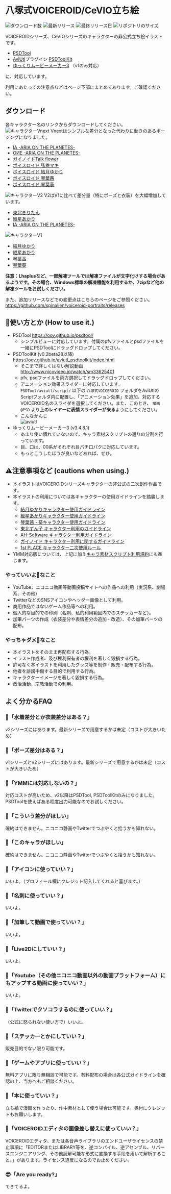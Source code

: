 # 八塚式VOICEROID/CeVIO立ち絵
![ダウンロード数](https://img.shields.io/github/downloads/spinalien/voiceroid-portraits/total?label=total%20downloads)
![最新リリース](https://img.shields.io/github/v/release/spinalien/voiceroid-portraits?label=latest%20release)
![最終リリース日](https://img.shields.io/github/release-date/spinalien/voiceroid-portraits)
![リポジトリのサイズ](https://img.shields.io/github/repo-size/spinalien/voiceroid-portraits?label=all%20filesize)

VOICEROIDシリーズ、CeVIOシリーズのキャラクターの非公式立ち絵イラストです。
* [PSDTool](https://oov.github.io/psdtool/)
* [AviUtl](http://spring-fragrance.mints.ne.jp/aviutl/)プラグイン [PSDToolKit](https://oov.github.io/aviutl_psdtoolkit/index.html)
* [ゆっくりムービーメーカー3](https://manjubox.net/ymm3/) （v1のみ対応）

に、対応しています。

利用にあたっての注意点などはページ下部にまとめてあります。ご確認ください。

## ダウンロード
各キャラクター名のリンクからダウンロードしてください。
![キャラクターVnext](https://raw.githubusercontent.com/spinalien/voiceroid-portraits/readme-images/Characters3.png)
Vnextはシンプルな差分となった代わりに動きのあるポージングになりました。
* [IA -ARIA ON THE PLANETES-](https://github.com/spinalien/voiceroid-portraits/releases/download/v4.0/ia_next.zip)
* [OИE -ARIA ON THE PLANETES-](https://github.com/spinalien/voiceroid-portraits/releases/download/v4.0/one_next.zip)
* [ガイノイドTalk flower](https://github.com/spinalien/voiceroid-portraits/releases/download/v4.1/vflower_next.zip)
* [ボイスロイド 弦巻マキ](https://github.com/spinalien/voiceroid-portraits/releases/download/v4.2/maki_next.zip)
* [ボイスロイド 結月ゆかり](https://github.com/spinalien/voiceroid-portraits/releases/download/v4.3/yukari_next.zip)
* [ボイスロイド 琴葉茜](https://github.com/spinalien/voiceroid-portraits/releases/download/v4.4/akane_next.zip)
* [ボイスロイド 琴葉葵](https://github.com/spinalien/voiceroid-portraits/releases/download/v4.4/aoi_next.zip)

![キャラクターV2](https://github.com/spinalien/voiceroid-portraits/blob/9ac21cc6e81ad5d103b4b9b96b6ba5e8863835cf/Characters2.png)
V2はV1に比べて差分量（特にポーズと衣装）を大幅増加しています。
* [東北きりたん](https://github.com/spinalien/voiceroid-portraits/releases/download/v3.1.2/Kiritan_v2.zip)
* [紲星あかり](https://github.com/spinalien/voiceroid-portraits/releases/download/v3.4.1/Akari_v2.zip)
* [IA -ARIA ON THE PLANETES-](https://github.com/spinalien/voiceroid-portraits/releases/download/v3.3.1/IA_v2.zip)


![キャラクターV1](https://github.com/spinalien/voiceroid-portraits/blob/609f71e453d1c3721aa043002fb2d8023d30e317/Characters1.png)
* [結月ゆかり](https://github.com/spinalien/voiceroid-portraits/releases/download/v3.1.3/Yukari.zip)
* [紲星あかり](https://github.com/spinalien/voiceroid-portraits/releases/download/v2.7/Akari.zip)
* [琴葉茜](https://github.com/spinalien/voiceroid-portraits/releases/download/v3.4.3/Akane.zip)
* [琴葉葵](https://github.com/spinalien/voiceroid-portraits/releases/download/v3.4.3/Aoi.zip)

**注意：Lhaplusなど、一部解凍ツールでは解凍ファイルが文字化けする場合があるようです。その場合、Windows標準の解凍機能を利用するか、7zipなど他の解凍ツールをお試しください。**

また、追加リリースなどでの変更点はこちらのページをご参照ください。 https://github.com/spinalien/voiceroid-portraits/releases

## 💁使い方とか (How to use it.)
* PSDTool https://oov.github.io/psdtool/
  * シンプルビューに対応しています。付属のpfvファイルとpsdファイルを一緒にPSDToolにドラッグドロップしてください。
* PSDToolKit (v0.2beta28以降) https://oov.github.io/aviutl_psdtoolkit/index.html
  * そこまで詳しくはない解説動画 http://www.nicovideo.jp/watch/sm33625401
  * pfv, psdファイルを両方選択してドラッグドロップしてください。
  * アニメーション効果スライダーに対応しています。 `PSDTool/aviutl/script/` 以下の `八塚式VOICEROID` フォルダをAviUtlのScriptフォルダ内に配置し、「アニメーション効果」を追加、対応するVOICEROID名のスライダを選択してください。また、このとき、 `描画@PSD` より**上のレイヤーに表情スライダーが来る**ようにしてください。
  * こんなかんじ  
  ![aviutl](https://github.com/spinalien/voiceroid-portraits/blob/readme-images/screen_053018_095312_PM.jpg)
* ゆっくりムービーメーカー3 (v3.4.8.1)
  * あまり使い慣れていないので、キャラ素材スクリプトの通りの分割を行っています。
  * 目、口は、00系がそれぞれ目パチ口パクに対応しています。
  * もっとこうしたほうが良いなどあれば、ぜひ。

## ⚠注意事項など (cautions when using.)
* 本イラストはVOICEROIDシリーズキャラクターの非公式の二次創作作品です。
* 本イラストの利用については各キャラクターの使用ガイドラインを踏襲します。
    * [結月ゆかりキャラクター使用ガイドライン](https://www.ah-soft.com/vocaloid/yukari/charactor_guide.html)
    * [紲星あかりキャラクター使用ガイドライン](https://www.ah-soft.com/vocaloid/akari/charactor_guide.html)
    * [琴葉茜・葵キャラクター使用ガイドライン](https://www.ai-j.jp/kotonoha/#license)
    * [東北ずん子 キャラクター利用のガイドライン](https://zunko.jp/guideline.html)
    * [AH-Software キャラクター利用ガイドライン](https://www.ah-soft.com/licensee/)
    * [ガイノイド キャラクター利用に関するガイドライン](https://gynoid.co.jp/news/view/63/)
    * [1st  PLACE キャラクター二次使用ルール](http://1stplace.co.jp/contact/voice_character_rule.pdf)
* YMM対応版については、上記に加え[キャラ素材スクリプト利用規約](http://www.nicotalk.com/kiyaku.html)にも準じます。

### やっていいよ🙆なこと
* YouTube、ニコニコ動画等動画投稿サイトへの作品への利用（実況系、劇場系、その他）
* TwitterなどのSNSアイコンやヘッダー画像として利用。
* 商用作品ではないゲーム作品等への利用。
* 個人的な目的での印刷（名刺、私的利用範囲内でのステッカーなど）。
* 加筆パーツの作成（衣装差分や表情差分の追加・改造）、その加筆パーツの配布。

### やっちゃダメ🙅なこと
* 本イラストをそのまま再配布する行為。
* イラスト作成者、及び権利保有者の権利を著しく毀損する行為。
* 許可なく本イラストを利用したグッズ等を制作・販売・配布する行為。
* 他者を誹謗中傷する目的で利用する行為。
* キャラクターイメージを著しく毀損する行為。
* 政治活動、宗教活動での利用。

## よく分かるFAQ
### 🤔「水着差分とか衣装差分はある？」
v2シリーズにはあります。最新シリーズで用意するかは未定（コストが大きいため）
### 🤔「ポーズ差分はある？」
v1シリーズとv2シリーズにはあります。最新シリーズで用意するかは未定（コストが大きいため）
### 🤔「YMMには対応しないの？」
対応コストが高いため、v2以降はPSDTool, PSDToolKitのみになりました。PSDToolを使えばある程度出力可能なのでお試しください。
### 🤔「こういう差分がほしい」
確約はできません。ニコニコ静画やTwitterでつぶやくと拾うかも知れない。
### 🤔「このキャラがほしい」
確約はできません。ニコニコ静画やTwitterでつぶやくと拾うかも知れない。
### 🤔「アイコンに使っていい？」
いいよ。（プロフィール欄にクレジット記入してくれると喜びます。）
### 🤔「名刺に使っていい？」
いいよ。
### 🤔「加筆して動画で使っていい？」
いいよ。
### 🤔「Live2Dにしていい？」
いいよ。
### 🤔「Youtube（その他ニコニコ動画以外の動画プラットフォーム）にもアップする動画に使っていい？」
いいよ。
### 🤔「Twitterでクソコラするのに使っていい？」
（公式に怒られない使い方で）いいよ。
### 🤔「ステッカーとかにしていい？」
販売目的でない限り可能です。
### 🤔「ゲームやアプリに使っていい？」
無料アプリに限り無相談で可能です。有料配布の場合は各公式ガイドラインを確認の上、当方へもご相談ください。
### 🤔「本に使っていい？」
立ち絵で漫画を作ったり、作中素材として使う場合は可能です。奥付にクレジットもお願いします。
### 🤔「VOICEROIDエディタの画像差し替えに使っていい？」
VOICEROIDエディタ、または各音声ライブラリのエンドユーザライセンスの禁止事項に「EDITORまたはLIBRARY等を、逆コンパイル、逆アセンブル、リバースエンジニアリング、その他読解可能な形式に変換する手段を用いて解析すること。」があります。ライセンス違反になるのでお止めください。
### 😎「Are you ready?」
できてるよ。
